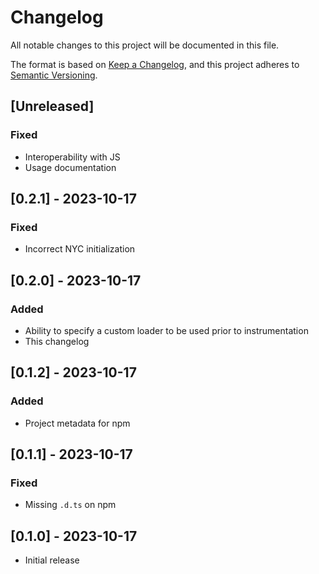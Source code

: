 # Changelog

All notable changes to this project will be documented in this file.

The format is based on [Keep a Changelog](https://keepachangelog.com/en/1.0.0/),
and this project adheres to [Semantic Versioning](https://semver.org/spec/v2.0.0.html).

## [Unreleased]

### Fixed

- Interoperability with JS
- Usage documentation

## [0.2.1] - 2023-10-17

### Fixed

- Incorrect NYC initialization

## [0.2.0] - 2023-10-17

### Added

- Ability to specify a custom loader to be used prior to instrumentation
- This changelog

## [0.1.2] - 2023-10-17

### Added

- Project metadata for npm

## [0.1.1] - 2023-10-17

### Fixed

- Missing `.d.ts` on npm

## [0.1.0] - 2023-10-17

- Initial release